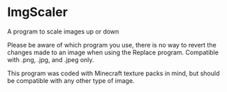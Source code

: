 # ImgScaler
A program to scale images up or down

Please be aware of which program you use, there is no way to revert the changes made to an image when using the Replace program. Compatible with .png, .jpg, and .jpeg only.

This program was coded with Minecraft texture packs in mind, but should be compatible with any other type of image.
